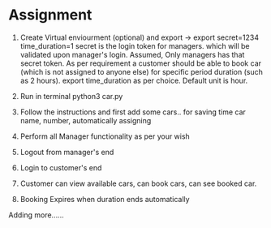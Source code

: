 # Assignment


1. Create Virtual enviourment (optional) and export -> export secret=1234 time_duration=1
   secret is the login token for managers. which will be validated upon manager's login. 
   Assumed, Only managers has that secret token.
   As per requirement a customer should be able to book car (which is not assigned to anyone else) for specific period duration (such as 2 hours).
   export time_duration as per choice. Default unit is hour.
   
2. Run in terminal python3 car.py   
3. Follow the instructions and first add some cars.. for saving time car name, number, automatically assigning
4. Perform all Manager functionality as per your wish
5. Logout from manager's end
6. Login to customer's end
7. Customer can view available cars, can book cars, can see booked car.
8. Booking Expires when duration ends automatically

Adding more......
